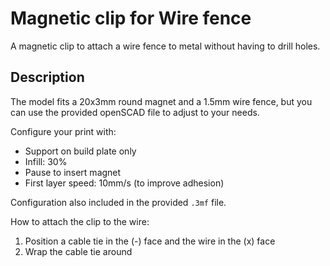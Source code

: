 # Magnetic clip for Wire fence

A magnetic clip to attach a wire fence to metal without having to drill holes.

## Description

The model fits a 20x3mm round magnet and a 1.5mm wire fence, but you can use the provided openSCAD file to adjust to your needs.

Configure your print with:

- Support on build plate only
- Infill: 30%
- Pause to insert magnet
- First layer speed: 10mm/s (to improve adhesion)

Configuration also included in the provided `.3mf` file.

How to attach the clip to the wire:

1. Position a cable tie in the (-) face and the wire in the (x) face
2. Wrap the cable tie around
